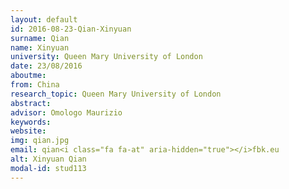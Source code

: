```yaml
---
layout: default 
id: 2016-08-23-Qian-Xinyuan
surname: Qian
name: Xinyuan
university: Queen Mary University of London
date: 23/08/2016
aboutme: 
from: China
research_topic: Queen Mary University of London
abstract: 
advisor: Omologo Maurizio
keywords: 
website: 
img: qian.jpg
email: qian<i class="fa fa-at" aria-hidden="true"></i>fbk.eu
alt: Xinyuan Qian
modal-id: stud113
---
```

